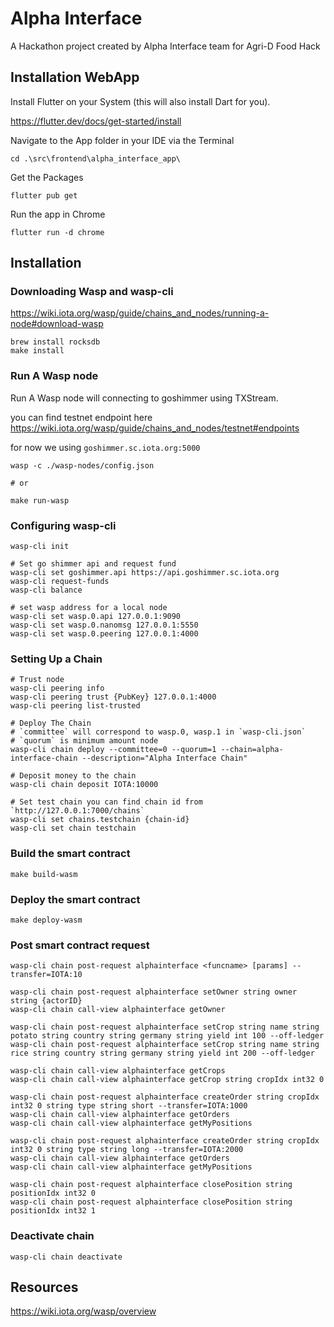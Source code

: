 # Alpha Interface

A Hackathon project created by Alpha Interface team for Agri-D Food Hack

## Installation WebApp

Install Flutter on your System (this will also install Dart for you).

<https://flutter.dev/docs/get-started/install>

Navigate to the App folder in your IDE via the Terminal

```SHELL
cd .\src\frontend\alpha_interface_app\ 
```

Get the Packages

```SHELL
flutter pub get
```

Run the app in Chrome

```SHELL
flutter run -d chrome
```

## Installation

### Downloading Wasp and wasp-cli

<https://wiki.iota.org/wasp/guide/chains_and_nodes/running-a-node#download-wasp>

```SHELL
brew install rocksdb
make install
```

### Run A Wasp node

Run A Wasp node will connecting to goshimmer using TXStream.

you can find testnet endpoint here <https://wiki.iota.org/wasp/guide/chains_and_nodes/testnet#endpoints>

for now we using `goshimmer.sc.iota.org:5000`

```Shell
wasp -c ./wasp-nodes/config.json

# or

make run-wasp
```

### Configuring wasp-cli

```shell
wasp-cli init

# Set go shimmer api and request fund
wasp-cli set goshimmer.api https://api.goshimmer.sc.iota.org
wasp-cli request-funds
wasp-cli balance

# set wasp address for a local node
wasp-cli set wasp.0.api 127.0.0.1:9090
wasp-cli set wasp.0.nanomsg 127.0.0.1:5550
wasp-cli set wasp.0.peering 127.0.0.1:4000
```

### Setting Up a Chain

```Shell
# Trust node
wasp-cli peering info
wasp-cli peering trust {PubKey} 127.0.0.1:4000
wasp-cli peering list-trusted

# Deploy The Chain
# `committee` will correspond to wasp.0, wasp.1 in `wasp-cli.json`
# `quorum` is minimum amount node
wasp-cli chain deploy --committee=0 --quorum=1 --chain=alpha-interface-chain --description="Alpha Interface Chain"

# Deposit money to the chain
wasp-cli chain deposit IOTA:10000

# Set test chain you can find chain id from `http://127.0.0.1:7000/chains`
wasp-cli set chains.testchain {chain-id}
wasp-cli set chain testchain
```

### Build the smart contract

```shell
make build-wasm
```

### Deploy the smart contract

```Shell
make deploy-wasm
```

### Post smart contract request

```Shell
wasp-cli chain post-request alphainterface <funcname> [params] --transfer=IOTA:10

wasp-cli chain post-request alphainterface setOwner string owner string {actorID}
wasp-cli chain call-view alphainterface getOwner

wasp-cli chain post-request alphainterface setCrop string name string potato string country string germany string yield int 100 --off-ledger
wasp-cli chain post-request alphainterface setCrop string name string rice string country string germany string yield int 200 --off-ledger

wasp-cli chain call-view alphainterface getCrops
wasp-cli chain call-view alphainterface getCrop string cropIdx int32 0

wasp-cli chain post-request alphainterface createOrder string cropIdx int32 0 string type string short --transfer=IOTA:1000
wasp-cli chain call-view alphainterface getOrders
wasp-cli chain call-view alphainterface getMyPositions

wasp-cli chain post-request alphainterface createOrder string cropIdx int32 0 string type string long --transfer=IOTA:2000
wasp-cli chain call-view alphainterface getOrders
wasp-cli chain call-view alphainterface getMyPositions

wasp-cli chain post-request alphainterface closePosition string positionIdx int32 0
wasp-cli chain post-request alphainterface closePosition string positionIdx int32 1
```

### Deactivate chain

```SHELL
wasp-cli chain deactivate
```

## Resources

<https://wiki.iota.org/wasp/overview>
